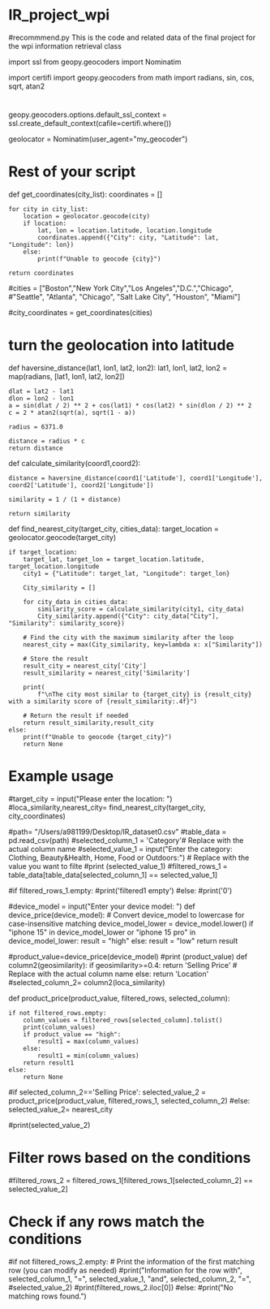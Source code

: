 # IR_project_wpi
#recommmend.py
This is the code and related data of the final project for the wpi information retrieval class

import ssl
from geopy.geocoders import Nominatim

import certifi
import geopy.geocoders
from math import radians, sin, cos, sqrt, atan2

#
geopy.geocoders.options.default_ssl_context = ssl.create_default_context(cafile=certifi.where())

geolocator = Nominatim(user_agent="my_geocoder")
# Rest of your script

def get_coordinates(city_list):
    coordinates = []

    for city in city_list:
        location = geolocator.geocode(city)
        if location:
            lat, lon = location.latitude, location.longitude
            coordinates.append({"City": city, "Latitude": lat, "Longitude": lon})
        else:
            print(f"Unable to geocode {city}")

    return coordinates

#cities = ["Boston","New York City","Los Angeles","D.C.","Chicago",
          #"Seattle", "Atlanta", "Chicago", "Salt Lake City", "Houston", "Miami"]

#city_coordinates = get_coordinates(cities)
# turn the geolocation into latitude

def haversine_distance(lat1, lon1, lat2, lon2):
    lat1, lon1, lat2, lon2 = map(radians, [lat1, lon1, lat2, lon2])
  
    dlat = lat2 - lat1
    dlon = lon2 - lon1
    a = sin(dlat / 2) ** 2 + cos(lat1) * cos(lat2) * sin(dlon / 2) ** 2
    c = 2 * atan2(sqrt(a), sqrt(1 - a))
   
    radius = 6371.0
   
    distance = radius * c
    return distance

def calculate_similarity(coord1,coord2):
   
    distance = haversine_distance(coord1['Latitude'], coord1['Longitude'], coord2['Latitude'], coord2['Longitude'])
    
    similarity = 1 / (1 + distance)

    return similarity


def find_nearest_city(target_city, cities_data):
    target_location = geolocator.geocode(target_city)

    if target_location:
        target_lat, target_lon = target_location.latitude, target_location.longitude
        city1 = {"Latitude": target_lat, "Longitude": target_lon}

        City_similarity = []

        for city_data in cities_data:
            similarity_score = calculate_similarity(city1, city_data)
            City_similarity.append({"City": city_data["City"], "Similarity": similarity_score})

        # Find the city with the maximum similarity after the loop
        nearest_city = max(City_similarity, key=lambda x: x["Similarity"])

        # Store the result
        result_city = nearest_city['City']
        result_similarity = nearest_city['Similarity']

        print(
            f"\nThe city most similar to {target_city} is {result_city} with a similarity score of {result_similarity:.4f}")

        # Return the result if needed
        return result_similarity,result_city
    else:
        print(f"Unable to geocode {target_city}")
        return None


# Example usage
#target_city = input("Please enter the location: ")
#loca_similarity,nearest_city= find_nearest_city(target_city, city_coordinates)


#path= "/Users/a981199/Desktop/IR_dataset0.csv"
#table_data = pd.read_csv(path)
#selected_column_1 = 'Category'# Replace with the actual column name
#selected_value_1 = input("Enter the category: Clothing, Beauty&Health, Home, Food or Outdoors:") # Replace with the value you want to filte
#print (selected_value_1)
#filtered_rows_1 = table_data[table_data[selected_column_1] == selected_value_1]

#if filtered_rows_1.empty:
    #print('filtered1 empty')
#else:
    #print('0')

#device_model = input("Enter your device model: ")
def device_price(device_model):
    # Convert device_model to lowercase for case-insensitive matching
    device_model_lower = device_model.lower()
    if "iphone 15" in device_model_lower or "iphone 15 pro" in device_model_lower:
        result = "high"
    else:
        result = "low"
    return result

#product_value=device_price(device_model)
#print (product_value)
def column2(geosimilarity):
    if geosimilarity>=0.4:
        return 'Selling Price'  # Replace with the actual column name
    else:
        return 'Location'
#selected_column_2= column2(loca_similarity)

def product_price(product_value, filtered_rows, selected_column):

    if not filtered_rows.empty:
        column_values = filtered_rows[selected_column].tolist()
        print(column_values)
        if product_value == "high":
            result1 = max(column_values)
        else:
            result1 = min(column_values)
        return result1
    else:
        return None

#if selected_column_2=='Selling Price':
    selected_value_2 = product_price(product_value, filtered_rows_1, selected_column_2)
#else:
    selected_value_2= nearest_city

#print(selected_value_2)

# Filter rows based on the conditions
#filtered_rows_2 = filtered_rows_1[filtered_rows_1[selected_column_2] == selected_value_2]

# Check if any rows match the conditions
#if not filtered_rows_2.empty:
    # Print the information of the first matching row (you can modify as needed)
    #print("Information for the row with", selected_column_1, "=", selected_value_1, "and", selected_column_2, "=",
          #selected_value_2)
    #print(filtered_rows_2.iloc[0])
#else:
    #print("No matching rows found.")
